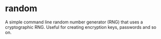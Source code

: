 # random
A simple command line random number generator (RNG) that uses a cryptographic RNG. Useful for creating encryption keys, passwords and so on.
